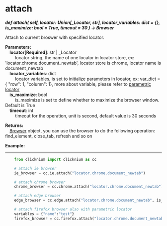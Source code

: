 # attach

***def attach(
        self,
        locator: Union[_Locator, str],
        locator_variables: dict = {},
        is_maximize: bool = True,
        timeout = 30
    ) -> Browser***  

Attach to current broswer with specified locator.

**Parameters:**  
    &emsp;**locator[Required]**: str | _Locator  
        &emsp;&emsp; locator string, the name of one locator in locator store, ex: 'locator.chrome.document_newtab', locator store is chrome, locator name is document_newtab  
    &emsp;**locator_variables**: dict  
        &emsp;&emsp; locator variables, is set to initialize parameters in locator, ex: var_dict = { "row": 1,  "column": 1}, more about variable, please refer to [parametric locator](./doc/automation/parametric_locator.md)  
    &emsp;**is_maximize**: bool  
        &emsp;&emsp; is_maximize is set to define whether to maximize the browser window. Default is True  
    &emsp;**timeout**: int  
        &emsp;&emsp; timeout for the operation, unit is second, default value is 30 seconds 

**Returns:**  
    &emsp;[Browser](./doc/api/python/webdriver/browser/browser.md) object, you can use the browser to do the following operation: find_element, close_tab, refresh and so on

**Example:**
***
```python
    from clicknium import clicknium as cc

    # attach ie browser
    ie_browser = cc.ie.attach("locator.chrome.document_newtab")

    # attach chrome browser
    chrome_browser = cc.chrome.attach("locator.chrome.document_newtab")

    # attach edge browser
    edge_browser = cc.edge.attach("locator.chrome.document_newtab", is_maximize = False)

    # attach firefox browser also with parametric locator
    variables = {"name":"test"}
    firefox_browser = cc.firefox.attach("locator.chrome.document_newtab", variables, timeout = 10)
```